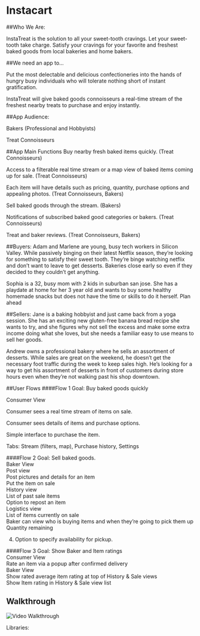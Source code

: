 # Instacart

##Who We Are:

InstaTreat is the solution to all your sweet-tooth cravings. Let your sweet-tooth take charge. Satisfy your cravings for your favorite and freshest baked goods from local bakeries and home bakers.

##We need an app to…

Put the most delectable and delicious confectioneries into the hands of hungry busy individuals who will tolerate nothing short of instant gratification. 

InstaTreat will give baked goods connoisseurs a real-time stream of the freshest nearby treats to purchase and enjoy instantly.

##App Audience:

Bakers (Professional and Hobbyists)

Treat Connoisseurs

##App Main Functions
Buy nearby fresh baked items quickly. (Treat Connoisseurs)

Access to a filterable real time stream or a map view of baked items coming up for sale. (Treat Connoisseurs)

Each item will have details such as pricing, quantity, purchase options and appealing photos. (Treat Connoisseurs, Bakers)

Sell baked goods through the stream. (Bakers)

Notifications of subscribed baked good categories or bakers. (Treat Connoisseurs)

Treat and baker reviews. (Treat Connoisseurs, Bakers)


##Buyers:
Adam and Marlene are young, busy tech workers in Silicon Valley. While passively binging on their latest Netflix season, they’re looking for something to satisfy their sweet tooth. They’re binge watching netflix and don’t want to leave to get desserts. Bakeries close early so even if they decided to they couldn’t get anything.

Sophia is a 32, busy mom with 2 kids in suburban san jose. She has a playdate at home for her 3 year old and wants to buy some healthy homemade snacks but does not have the time or skills to do it herself.  Plan ahead 

##Sellers:
Jane is a baking hobbyist and just came back from a yoga session. She has an exciting new gluten-free banana bread recipe she wants to try, and she figures why not sell the excess and make some extra income doing what she loves, but she needs a familiar easy to use means to sell her goods. 

Andrew owns a professional bakery where he sells an assortment of desserts. While sales are great on the weekend, he doesn’t get the necessary foot traffic during the week to keep sales high. He’s looking for a way to get his assortment of desserts in front of customers during store hours even when they’re not walking past his shop downtown.

##User Flows
####Flow 1
Goal: Buy baked goods quickly

Consumer View

Consumer sees a real time stream of items on sale.

Consumer sees details of items and purchase options. 

Simple interface to purchase the item. 

Tabs: Stream (filters, map), Purchase history, Settings 

####Flow 2
Goal: Sell baked goods.   
Baker View  
Post view  
Post pictures and details for an item  
Put the item on sale  
History view  
List of past sale items  
Option to repost an item  
Logistics view  
List of items currently on sale  
Baker can view who is buying items and when they’re going to pick them up  
Quantity remaining   

4. Option to specify availability for pickup. 

####Flow 3
Goal: Show Baker and Item ratings  
Consumer View  
Rate an item via a popup after confirmed delivery  
Baker View  
Show rated average item rating at top of History & Sale views  
Show Item rating in History & Sale view list  


## Walkthrough

![Video Walkthrough](Instacart.gif)

Libraries:
